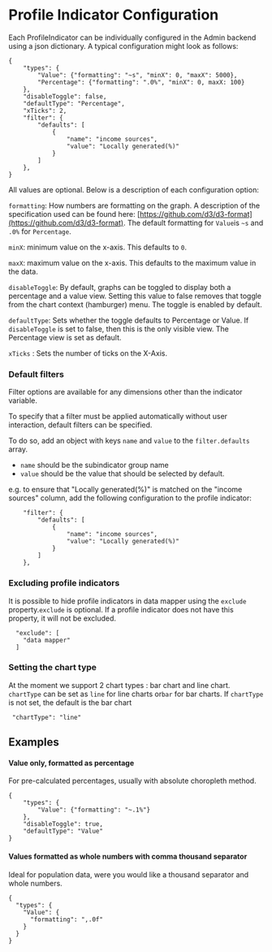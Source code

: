 # Profile Indicator Configuration

Each ProfileIndicator can be individually configured in the Admin backend using a json dictionary. A typical configuration might look as follows:

```
{
    "types": {
        "Value": {"formatting": "~s", "minX": 0, "maxX": 5000},
        "Percentage": {"formatting": ".0%", "minX": 0, maxX: 100}
    },
    "disableToggle": false,
    "defaultType": "Percentage",
    "xTicks": 2,
    "filter": {
        "defaults": [
            {
                "name": "income sources",
                "value": "Locally generated(%)"
            }
        ]
    },
}
```

All values are optional. Below is a description of each configuration option:

`formatting`: How numbers are formatting on the graph. A description of the specification used can be found here: [https://github.com/d3/d3-format](https://github.com/d3/d3-format). The default formatting for `Value`is `~s` and `.0%` for `Percentage`.

`minX`: minimum value on the x-axis. This defaults to `0`.

`maxX`: maximum value on the x-axis. This defaults to the maximum value in the data.

`disableToggle`: By default, graphs can be toggled to display both a percentage and a value view. Setting this value to false removes that toggle from the chart context (hamburger) menu. The toggle is enabled by default.

`defaultType`: Sets whether the toggle defaults to Percentage or Value. If `disableToggle` is set to false, then this is the only visible view. The Percentage view is set as default.

`xTicks` : Sets the number of ticks on the X-Axis.

### Default filters

Filter options are available for any dimensions other than the indicator variable.

To specify that a filter must be applied automatically without user interaction, default filters can be specified.

To do so, add an object with keys `name` and `value` to the `filter.defaults` array.

* `name` should be the subindicator group name
* `value` should be the value that should be selected by default.

e.g. to ensure that "Locally generated(%)" is matched on the "income sources" column, add the following configuration to the profile indicator:

```
    "filter": {
        "defaults": [
            {
                "name": "income sources",
                "value": "Locally generated(%)"
            }
        ]
    },
```

### Excluding profile indicators

It is possible to hide profile indicators in data mapper using the `exclude`  property.`exclude` is optional. If a profile indicator does not have this property, it will not be excluded.

```
  "exclude": [
    "data mapper"
  ]
```

### Setting the chart type

At the moment we support 2 chart types : bar chart and line chart.  `chartType` can be set as `line` for line charts or`bar` for bar charts. If `chartType` is not set, the default is the bar chart

```
 "chartType": "line" 
```

## Examples

#### Value only, formatted as percentage

For pre-calculated percentages, usually with absolute choropleth method.

```
{
    "types": {
        "Value": {"formatting": "~.1%"}
    },
    "disableToggle": true,
    "defaultType": "Value"
}
```

#### Values formatted as whole numbers with comma thousand separator

Ideal for population data, were you would like a thousand separator and whole numbers.

```
{
  "types": {
    "Value": {
      "formatting": ",.0f"
    }
  }
}
```
